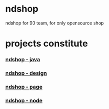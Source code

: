 # ndshop
ndshop for 90 team, for only opensource shop

# projects constitute

### [ndshop - java](https://github.com/dounine/ndshop-java)
### [ndshop - design](https://github.com/dounine/ndshop-design)
### [ndshop - page](https://github.com/dounine/ndshop-page)
### [ndshop - node](https://github.com/dounine/ndshop-node)
